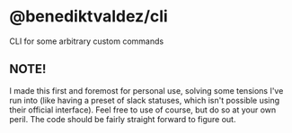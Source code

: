 # @benediktvaldez/cli

CLI for some arbitrary custom commands

## NOTE!

I made this first and foremost for personal use, solving some tensions I've run into (like having a preset of slack statuses, which isn't possible using their official interface). Feel free to use of course, but do so at your own peril. The code should be fairly straight forward to figure out.
